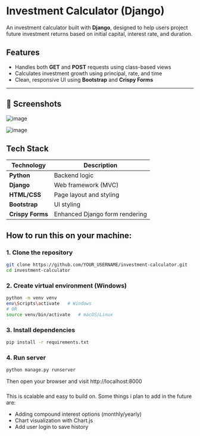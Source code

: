 # Investment Calculator (Django)

An investment calculator built with **Django**, designed to help users project future investment returns based on initial capital, interest rate, and duration.

## Features

- Handles both **GET** and **POST** requests using class-based views
- Calculates investment growth using principal, rate, and time
- Clean, responsive UI using **Bootstrap** and **Crispy Forms**
---

## 📸 Screenshots

![image](https://github.com/user-attachments/assets/d675b5d4-72f3-4ab7-b9de-4e548a2abc1c)

![image](https://github.com/user-attachments/assets/64d057f1-4be7-4ff4-b4f1-71e42073b0b9)


## Tech Stack

| Technology      | Description                      |
|------------------|----------------------------------|
| **Python**        | Backend logic                   |
| **Django**        | Web framework (MVC)             |
| **HTML/CSS**      | Page layout and styling         |
| **Bootstrap**     | UI styling                      |
| **Crispy Forms**  | Enhanced Django form rendering  |

## How to run this on your machine:

### 1. Clone the repository

```bash
git clone https://github.com/YOUR_USERNAME/investment-calculator.git
cd investment-calculator

```
### 2. Create virtual environment (Windows)

```bash
python -m venv venv
env\Scripts\activate   # Windows
# OR
source venv/bin/activate   # macOS/Linux
```

### 3. Install dependencies
```bash
pip install -r requirements.txt
```

### 4. Run server 
```bash
python manage.py runserver
```

Then open your browser and visit http://localhost:8000

###

This is scalable and easy to build on. Some things i plan to add in the future are:
- Adding compound interest options (monthly/yearly)
- Chart visualization with Chart.js
- Add user login to save history
